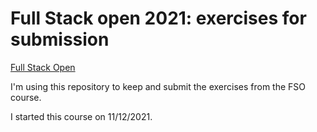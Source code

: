# Full Stack open 2021: exercises for submission

[Full Stack Open](https://fullstackopen.com/en 'Full Stack Open')

I'm using this repository to keep and submit the exercises from the FSO course.

I started this course on 11/12/2021.
